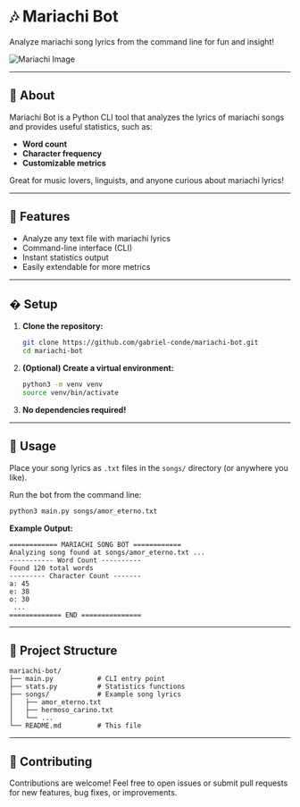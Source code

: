 
# 🎶 Mariachi Bot

Analyze mariachi song lyrics from the command line for fun and insight!

![Mariachi Image](https://images.unsplash.com/photo-1729638276657-0a0978e66d38?q=80&w=1740&auto=format&fit=crop&ixlib=rb-4.1.0&ixid=M3wxMjA3fDB8MHxwaG90by1wYWdlfHx8fGVufDB8fHx8fA%3D%3D)

---

## 📜 About

Mariachi Bot is a Python CLI tool that analyzes the lyrics of mariachi songs and provides useful statistics, such as:

- **Word count**
- **Character frequency**
- **Customizable metrics**

Great for music lovers, linguists, and anyone curious about mariachi lyrics!

---

## 🚀 Features

- Analyze any text file with mariachi lyrics
- Command-line interface (CLI)
- Instant statistics output
- Easily extendable for more metrics

---

## �️ Setup

1. **Clone the repository:**
	```sh
	git clone https://github.com/gabriel-conde/mariachi-bot.git
	cd mariachi-bot
	```
2. **(Optional) Create a virtual environment:**
	```sh
	python3 -m venv venv
	source venv/bin/activate
	```
3. **No dependencies required!**

---

## 🎤 Usage

Place your song lyrics as `.txt` files in the `songs/` directory (or anywhere you like).

Run the bot from the command line:

```sh
python3 main.py songs/amor_eterno.txt
```

**Example Output:**

```
============ MARIACHI SONG BOT ============
Analyzing song found at songs/amor_eterno.txt ...
----------- Word Count ----------
Found 120 total words
--------- Character Count -------
a: 45
e: 38
o: 30
 ...
============= END ===============
```

---

## 📂 Project Structure

```
mariachi-bot/
├── main.py           # CLI entry point
├── stats.py          # Statistics functions
├── songs/            # Example song lyrics
│   ├── amor_eterno.txt
│   ├── hermoso_carino.txt
│   └── ...
└── README.md         # This file
```

---

## 🤝 Contributing

Contributions are welcome! Feel free to open issues or submit pull requests for new features, bug fixes, or improvements.
